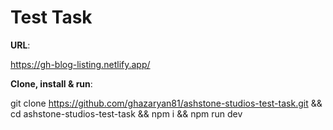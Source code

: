# Test Task

**URL**:

https://gh-blog-listing.netlify.app/

**Clone, install & run**:

git clone https://github.com/ghazaryan81/ashstone-studios-test-task.git && cd ashstone-studios-test-task && npm i && npm run dev
